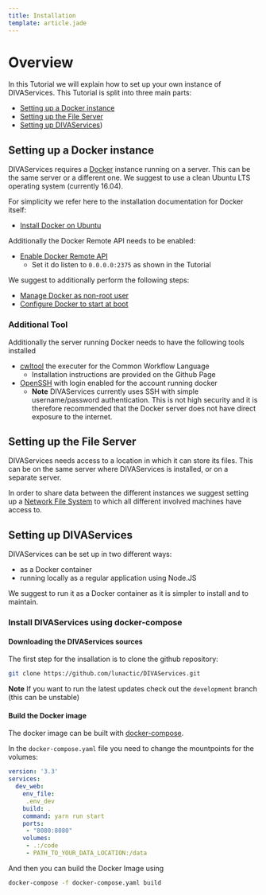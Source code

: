 ```yaml
---
title: Installation
template: article.jade
---
```


# Overview
In this Tutorial we will explain how to set up your own instance of DIVAServices. This Tutorial is split into three main parts:

 - [Setting up a Docker instance](#setting-up-a-docker-instance)
 - [Setting up the File Server](#setting-up-the-file-server)
 - [Setting up DIVAServices](#setting-up-divaservices))
 
## Setting up a Docker instance
DIVAServices requires a [Docker](https://docker.io) instance running on a server. This can be the same server or a different one. We suggest to use a clean Ubuntu LTS operating system (currently 16.04).

For simplicity we refer here to the installation documentation for Docker itself:
 - [Install Docker on Ubuntu](https://docs.docker.com/install/linux/docker-ce/ubuntu/)

Additionally the Docker Remote API needs to be enabled:
 - [Enable Docker Remote API](https://docs.docker.com/install/linux/linux-postinstall/#configure-where-the-docker-daemon-listens-for-connections)
    - Set it do listen to `0.0.0.0:2375` as shown in the Tutorial

We suggest to additionally perform the following steps:
- [Manage Docker as non-root user](https://docs.docker.com/install/linux/linux-postinstall/#manage-docker-as-a-non-root-user)
- [Configure Docker to start at boot](https://docs.docker.com/install/linux/linux-postinstall/#configure-docker-to-start-on-boot)

### Additional Tool
Additionally the server running Docker needs to have the following tools installed
- [cwltool](https://github.com/common-workflow-language/cwltool) the executer for the Common Workflow Language
    - Installation instructions are provided on the Github Page
- [OpenSSH](http://ubuntuhandbook.org/index.php/2016/04/enable-ssh-ubuntu-16-04-lts/) with login enabled for the account running docker
    - **Note** DIVAServices currently uses SSH with simple username/password authentication. This is not high security and it is therefore recommended that the Docker server does not have direct exposure to the internet.

## Setting up the File Server
DIVAServices needs access to a location in which it can store its files. This can be on the same server where DIVAServices is installed, or on a separate server.

In order to share data between the different instances we suggest setting up a [Network File System](https://help.ubuntu.com/community/SettingUpNFSHowTo) to which all different involved machines have access to.

## Setting up DIVAServices
DIVAServices can be set up in two different ways:
 - as a Docker container
 - running locally as a regular application using Node.JS

We suggest to run it as a Docker container as it is simpler to install and to maintain.

### Install DIVAServices using docker-compose

#### Downloading the DIVAServices sources
The first step for the insallation is to clone the github repository:

```bash
git clone https://github.com/lunactic/DIVAServices.git
```
**Note** If you want to run the latest updates check out the `development` branch (this can be unstable)

#### Build the Docker image
The docker image can be built with [docker-compose](https://docs.docker.com/compose/install/).

In the `docker-compose.yaml` file you need to change the mountpoints for the volumes:
``` YAML
version: '3.3'
services:
  dev_web:
    env_file:
     .env_dev
    build: .
    command: yarn run start
    ports:
     - "8080:8080"
    volumes:
     - .:/code
     - PATH_TO_YOUR_DATA_LOCATION:/data
```

And then you can build the Docker Image using
```bash
docker-compose -f docker-compose.yaml build
```
